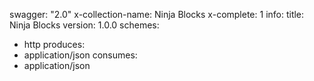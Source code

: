 swagger: "2.0"
x-collection-name: Ninja Blocks
x-complete: 1
info:
  title: Ninja Blocks
  version: 1.0.0
schemes:
- http
produces:
- application/json
consumes:
- application/json
